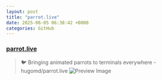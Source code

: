 ```yaml
---
layout: post
title: "parrot.live"
date: 2025-06-05 06:38:42 +0000
categories: GitHub
---
```


### [parrot.live](https://github.com/hugomd/parrot.live)

> 🐦  Bringing animated parrots to terminals everywhere - hugomd/parrot.live
![Preview Image](https://opengraph.githubassets.com/b1cb1bff978667a05d8ee0ee5eb9bfb507eade791018712b36f4dc148202c133/hugomd/parrot.live)

